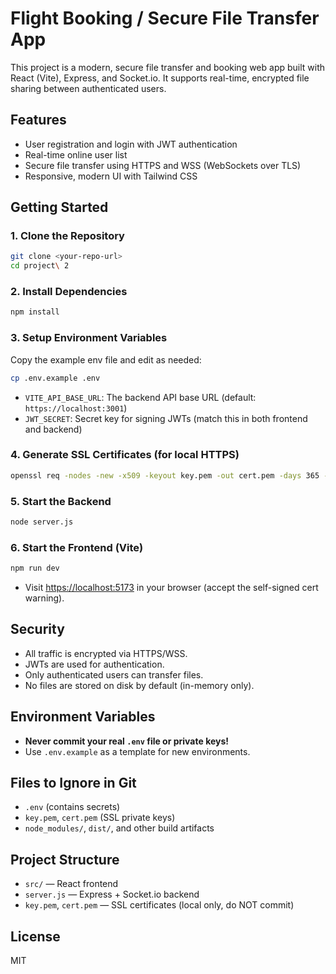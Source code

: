 # Flight Booking / Secure File Transfer App

This project is a modern, secure file transfer and booking web app built with React (Vite), Express, and Socket.io. It supports real-time, encrypted file sharing between authenticated users.

## Features
- User registration and login with JWT authentication
- Real-time online user list
- Secure file transfer using HTTPS and WSS (WebSockets over TLS)
- Responsive, modern UI with Tailwind CSS

## Getting Started

### 1. Clone the Repository
```bash
git clone <your-repo-url>
cd project\ 2
```

### 2. Install Dependencies
```bash
npm install
```

### 3. Setup Environment Variables
Copy the example env file and edit as needed:
```bash
cp .env.example .env
```
- `VITE_API_BASE_URL`: The backend API base URL (default: `https://localhost:3001`)
- `JWT_SECRET`: Secret key for signing JWTs (match this in both frontend and backend)

### 4. Generate SSL Certificates (for local HTTPS)
```bash
openssl req -nodes -new -x509 -keyout key.pem -out cert.pem -days 365 -subj "/CN=localhost"
```

### 5. Start the Backend
```bash
node server.js
```

### 6. Start the Frontend (Vite)
```bash
npm run dev
```

- Visit [https://localhost:5173](https://localhost:5173) in your browser (accept the self-signed cert warning).

## Security
- All traffic is encrypted via HTTPS/WSS.
- JWTs are used for authentication.
- Only authenticated users can transfer files.
- No files are stored on disk by default (in-memory only).

## Environment Variables
- **Never commit your real `.env` file or private keys!**
- Use `.env.example` as a template for new environments.

## Files to Ignore in Git
- `.env` (contains secrets)
- `key.pem`, `cert.pem` (SSL private keys)
- `node_modules/`, `dist/`, and other build artifacts

## Project Structure
- `src/` — React frontend
- `server.js` — Express + Socket.io backend
- `key.pem`, `cert.pem` — SSL certificates (local only, do NOT commit)

## License
MIT
